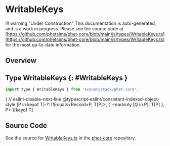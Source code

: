 # WritableKeys

!!! warning "Under Construction"
    This documentation is auto-generated, and is a work in progress. Please see the source code at
    [https://github.com/phetsims/phet-core/blob/main/js/types/WritableKeys.ts](https://github.com/phetsims/phet-core/blob/main/js/types/WritableKeys.ts) for the most up-to-date information.

## Overview



## Type WritableKeys {: #WritableKeys }


```js
import type { WritableKeys } from 'scenerystack/phet-core';
```


{
  // eslint-disable-next-line @typescript-eslint/consistent-indexed-object-style
  [P in keyof T]-?: IfEquals&lt;Record&lt;P, T[P]&gt;, { -readonly [Q in P]: T[P] }, P&gt;
}[keyof T]



## Source Code

See the source for [WritableKeys.ts](https://github.com/phetsims/phet-core/blob/main/js/types/WritableKeys.ts) in the [phet-core](https://github.com/phetsims/phet-core) repository.
